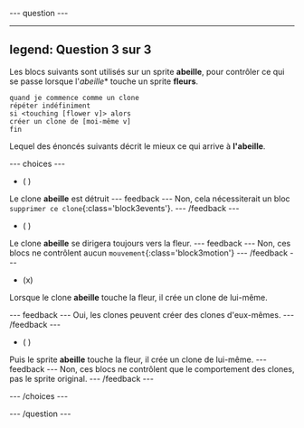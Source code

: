 
--- question ---

---
legend: Question 3 sur 3
---
Les blocs suivants sont utilisés sur un sprite **abeille**, pour contrôler ce qui se passe lorsque l'*abeille** touche un sprite **fleurs**.

```blocks3
quand je commence comme un clone
répéter indéfiniment
si <touching [flower v]> alors
créer un clone de [moi-même v]
fin
```
Lequel des énoncés suivants décrit le mieux ce qui arrive à **l'abeille**.

--- choices ---

- ( )

Le clone **abeille** est détruit --- feedback --- Non, cela nécessiterait un bloc `supprimer ce clone`{:class='block3events'}. --- /feedback ---

- ( )

Le clone **abeille** se dirigera toujours vers la fleur. --- feedback --- Non, ces blocs ne contrôlent aucun `mouvement`{:class='block3motion'}
  --- /feedback ---

- (x)

Lorsque le clone **abeille** touche la fleur, il crée un clone de lui-même.

  --- feedback --- Oui, les clones peuvent créer des clones d'eux-mêmes. --- /feedback ---

- ( )

Puis le sprite **abeille** touche la fleur, il crée un clone de lui-même. --- feedback --- Non, ces blocs ne contrôlent que le comportement des clones, pas le sprite original. --- /feedback ---

--- /choices ---

--- /question ---
